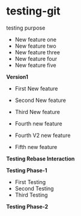# testing-git
testing purpose

* New feature one
* New feature two
* New feature three
* New feature four
* New feature five

**Version1**

* First New feature
* Second New feature
* Third New feature

* Fourth new feature
* Fourth V2 new feature
* Fifth new feature

**Testing Rebase Interaction**
	
**Testing Phase-1**
* First Testing
* Second Testing
* Third Testing
	
**Testing Phase-2**
	
